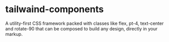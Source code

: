 # tailwaind-components
A utility-first CSS framework packed with classes like flex, pt-4, text-center and rotate-90 that can be composed to build any design, directly in your markup.
